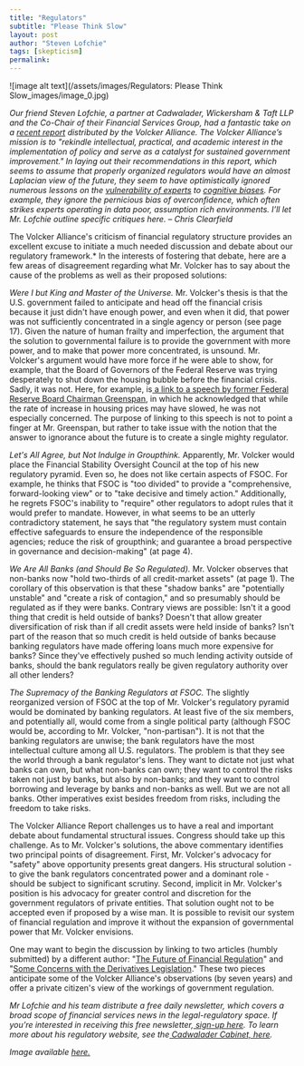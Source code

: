 ```yaml
---
title: "Regulators"
subtitle: "Please Think Slow"
layout: post
author: "Steven Lofchie" 
tags: [skepticism] 
permalink: 
---
```


![image alt text](/assets/images/Regulators: Please Think Slow_images/image_0.jpg)

*Our friend Steven Lofchie, a partner at Cadwalader, Wickersham & Taft LLP and the Co-Chair of their Financial Services Group, had a fantastic take on a [recent report](https://volckeralliance.org/resources/reshaping-financial-regulatory-system) distributed by the Volcker Alliance. The Volcker Alliance’s mission is to "rekindle intellectual, practical, and academic interest in the implementation of policy and serve as a catalyst for sustained government improvement." In laying out their recommendations in this report, which seems to assume that properly organized regulators would have an almost Laplacian view of the future, they seem to have optimistically ignored numerous lessons on the [vulnerability of experts](http://www.amazon.com/gp/product/0754649652/ref=as_li_tl?ie=UTF8&camp=1789&creative=390957&creativeASIN=0754649652&linkCode=as2&tag=systlogi-20&linkId=ECT4JOHZMU4SVDIF) to [cognitive biases](http://www.amazon.com/gp/product/B00555X8OA/ref=as_li_tl?ie=UTF8&camp=1789&creative=390957&creativeASIN=B00555X8OA&linkCode=as2&tag=systlogi-20&linkId=ENNAB7VLHXNUIYU2). For example, they ignore the pernicious bias of overconfidence, which often strikes experts operating in data poor, assumption rich environments. I’ll let Mr. Lofchie outline specific critiques here. – Chris Clearfield*

The Volcker Alliance's criticism of financial regulatory structure provides an excellent excuse to initiate a much needed discussion and debate about our regulatory framework.* In the interests of fostering that debate, here are a few areas of disagreement regarding what Mr. Volcker has to say about the cause of the problems as well as their proposed solutions:

*Were I but King and Master of the Universe.* Mr. Volcker's thesis is that the U.S. government failed to anticipate and head off the financial crisis because it just didn't have enough power, and even when it did, that power was not sufficiently concentrated in a single agency or person (see page 17). Given the nature of human frailty and imperfection, the argument that the solution to governmental failure is to provide the government with more power, and to make that power more concentrated, is unsound. Mr. Volcker's argument would have more force if he were able to show, for example, that the Board of Governors of the Federal Reserve was trying desperately to shut down the housing bubble before the financial crisis. Sadly, it was not. Here, for example, is[ a link to a speech by former Federal Reserve Board Chairman Greenspan](http://www.federalreserve.gov/boarddocs/speeches/2004/20041019/default.htm), in which he acknowledged that while the rate of increase in housing prices may have slowed, he was not especially concerned. The purpose of linking to this speech is not to point a finger at Mr. Greenspan, but rather to take issue with the notion that the answer to ignorance about the future is to create a single mighty regulator.

*Let's All Agree, but Not Indulge in Groupthink.* Apparently, Mr. Volcker would place the Financial Stability Oversight Council at the top of his new regulatory pyramid. Even so, he does not like certain aspects of FSOC. For example, he thinks that FSOC is "too divided" to provide a "comprehensive, forward-looking view" or to "take decisive and timely action." Additionally, he regrets FSOC's inability to "require" other regulators to adopt rules that it would prefer to mandate. However, in what seems to be an utterly contradictory statement, he says that "the regulatory system must contain effective safeguards to ensure the independence of the responsible agencies; reduce the risk of groupthink; and guarantee a broad perspective in governance and decision-making" (at page 4).

*We Are All Banks (and Should Be So Regulated).* Mr. Volcker observes that non-banks now "hold two-thirds of all credit-market assets" (at page 1). The corollary of this observation is that these "shadow banks" are "potentially unstable" and "create a risk of contagion," and so presumably should be regulated as if they were banks. Contrary views are possible: Isn't it a good thing that credit is held outside of banks? Doesn't that allow greater diversification of risk than if all credit assets were held inside of banks? Isn't part of the reason that so much credit is held outside of banks because banking regulators have made offering loans much more expensive for banks? Since they've effectively pushed so much lending activity outside of banks, should the bank regulators really be given regulatory authority over all other lenders?

*The Supremacy of the Banking Regulators at FSOC.* The slightly reorganized version of FSOC at the top of Mr. Volcker's regulatory pyramid would be dominated by banking regulators. At least five of the six members, and potentially all, would come from a single political party (although FSOC would be, according to Mr. Volcker, "non-partisan"). It is not that the banking regulators are unwise; the bank regulators have the most intellectual culture among all U.S. regulators. The problem is that they see the world through a bank regulator's lens. They want to dictate not just what banks can own, but what non-banks can own; they want to control the risks taken not just by banks, but also by non-banks; and they want to control borrowing and leverage by banks and non-banks as well. But we are not all banks. Other imperatives exist besides freedom from risks, including the freedom to take risks.

The Volcker Alliance Report challenges us to have a real and important debate about fundamental structural issues. Congress should take up this challenge. As to Mr. Volcker's solutions, the above commentary identifies two principal points of disagreement. First, Mr. Volcker's advocacy for "safety" above opportunity presents great dangers. His structural solution - to give the bank regulators concentrated power and a dominant role - should be subject to significant scrutiny. Second, implicit in Mr. Volcker's position is his advocacy for greater control and discretion for the government regulators of private entities. That solution ought not to be accepted even if proposed by a wise man. It is possible to revisit our system of financial regulation and improve it without the expansion of governmental power that Mr. Volcker envisions.

One may want to begin the discussion by linking to two articles (humbly submitted) by a different author: "[The Future of Financial Regulation](http://www.cadwalader.com/resources/clients-friends-memos/the-future-of-financial-regulation-meet-the-new-regulators-better-than-the-old-regulators)" and "[Some Concerns with the Derivatives Legislation](http://www.cadwalader.com/resources/clients-friends-memos/some-concerns-with-the-derivatives-legislation)." These two pieces anticipate some of the Volcker Alliance's observations (by seven years) and offer a private citizen's view of the workings of government regulation. 

*Mr Lofchie and his team distribute a free daily newsletter, which covers a broad scope of financial services news in the legal-regulatory space. If you’re interested in receiving this free newsletter,[ sign-up here](http://info.cadwalader.com/s/7aaffb38e5f8e076b8a752906efcd06558c61a88). To learn more about his regulatory website, see the[ Cadwalader Cabinet, here](http://www.cadwalader.com/thecabinet/page.php?page_id=34).*

*Image available [here.](https://www.flickr.com/photos/59632563@N04/6664212003)*

